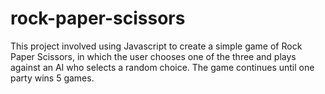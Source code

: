 # rock-paper-scissors

This project involved using Javascript to create a simple game of Rock Paper Scissors, in which the user chooses one of the three and plays against an AI who selects a random choice. The game continues until one party wins 5 games.
